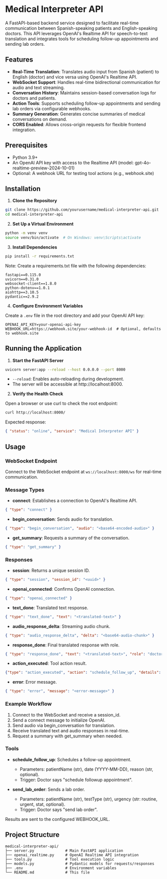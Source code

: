 # Medical Interpreter API

A FastAPI-based backend service designed to facilitate real-time communication between Spanish-speaking patients and English-speaking doctors. This API leverages OpenAI's Realtime API for speech-to-text translation and integrates tools for scheduling follow-up appointments and sending lab orders.

## Features

- **Real-Time Translation**: Translates audio input from Spanish (patient) to English (doctor) and vice versa using OpenAI's Realtime API.
- **WebSocket Support**: Handles real-time bidirectional communication for audio and text streaming.
- **Conversation History**: Maintains session-based conversation logs for doctors and patients.
- **Action Tools**: Supports scheduling follow-up appointments and sending lab orders via configurable webhooks.
- **Summary Generation**: Generates concise summaries of medical conversations on demand.
- **CORS Enabled**: Allows cross-origin requests for flexible frontend integration.

## Prerequisites

- Python 3.9+
- An OpenAI API key with access to the Realtime API (model: gpt-4o-realtime-preview-2024-10-01)
- Optional: A webhook URL for testing tool actions (e.g., webhook.site)

## Installation

1. **Clone the Repository**

```bash
git clone https://github.com/yourusername/medical-interpreter-api.git
cd medical-interpreter-api
```

2. **Set Up a Virtual Environment**

```bash
python -m venv venv
source venv/bin/activate  # On Windows: venv\Scripts\activate
```

3. **Install Dependencies**

```bash
pip install -r requirements.txt
```

Note: Create a requirements.txt file with the following dependencies:

```
fastapi==0.115.0
uvicorn==0.31.0
websocket-client==1.8.0
python-dotenv==1.0.1
aiohttp==3.10.5
pydantic==2.9.2
```

4. **Configure Environment Variables**

Create a `.env` file in the root directory and add your OpenAI API key:

```
OPENAI_API_KEY=your-openai-api-key
WEBHOOK_URL=https://webhook.site/your-webhook-id  # Optional, defaults to webhook.site
```

## Running the Application

1. **Start the FastAPI Server**

```bash
uvicorn server:app --reload --host 0.0.0.0 --port 8000
```

- `--reload`: Enables auto-reloading during development.
- The server will be accessible at http://localhost:8000.

2. **Verify the Health Check**

Open a browser or use curl to check the root endpoint:

```bash
curl http://localhost:8000/
```

Expected response:

```json
{ "status": "online", "service": "Medical Interpreter API" }
```

## Usage

### WebSocket Endpoint

Connect to the WebSocket endpoint at `ws://localhost:8000/ws` for real-time communication.

### Message Types

- **connect**: Establishes a connection to OpenAI's Realtime API.

```json
{ "type": "connect" }
```

- **begin_conversation**: Sends audio for translation.

```json
{ "type": "begin_conversation", "audio": "<base64-encoded-audio>" }
```

- **get_summary**: Requests a summary of the conversation.

```json
{ "type": "get_summary" }
```

### Responses

- **session**: Returns a unique session ID.

```json
{ "type": "session", "session_id": "<uuid>" }
```

- **openai_connected**: Confirms OpenAI connection.

```json
{ "type": "openai_connected" }
```

- **text_done**: Translated text response.

```json
{ "type": "text_done", "text": "<translated-text>" }
```

- **audio_response_delta**: Streaming audio chunk.

```json
{ "type": "audio_response_delta", "delta": "<base64-audio-chunk>" }
```

- **response_done**: Final translated response with role.

```json
{ "type": "response_done", "text": "<translated-text>", "role": "doctor|patient" }
```

- **action_executed**: Tool action result.

```json
{"type": "action_executed", "action": "schedule_follow_up", "details": {...}}
```

- **error**: Error message.

```json
{ "type": "error", "message": "<error-message>" }
```

### Example Workflow

1. Connect to the WebSocket and receive a session_id.
2. Send a connect message to initialize OpenAI.
3. Send audio via begin_conversation for translation.
4. Receive translated text and audio responses in real-time.
5. Request a summary with get_summary when needed.

### Tools

- **schedule_follow_up**: Schedules a follow-up appointment.

  - Parameters: patientName (str), date (YYYY-MM-DD), reason (str, optional).
  - Trigger: Doctor says "schedule followup appointment".

- **send_lab_order**: Sends a lab order.
  - Parameters: patientName (str), testType (str), urgency (str: routine, urgent, stat, optional).
  - Trigger: Doctor says "send lab order".

Results are sent to the configured WEBHOOK_URL.

## Project Structure

```
medical-interpreter-api/
├── server.py              # Main FastAPI application
├── openai_realtime.py     # OpenAI Realtime API integration
├── tools.py               # Tool execution logic
├── models.py              # Pydantic models for requests/responses
├── .env                   # Environment variables
└── README.md              # This file
```

